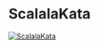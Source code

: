 # ScalalaKata

[![ScalalaKata](https://i.imgur.com/dr50sGF.png)](https://vimeo.com/282212340 "Scalala Demo - Click to Watch!")
